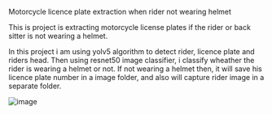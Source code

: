 Motorcycle licence plate extraction when rider not wearing helmet

This is project is extracting motorcycle license plates if the rider or back sitter is not wearing a helmet.

In this project i am using yolv5 algorithm to detect rider, licence plate and riders head. Then using resnet50 image classifier, i classify wheather the rider is wearing a helmet or not. If not wearing a helmet then, it will save his licence plate number in a image folder, and also will capture rider image in a separate folder.

![image](https://github.com/PnmMishra/license_plate_extraction/assets/103265964/f4cc95d3-d8b2-44fd-ab08-14de95d5412e)
